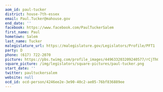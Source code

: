 ```yaml
---
aom_id: paul-tucker
district: house-7th-essex
email: Paul.Tucker@mahouse.gov
end_date: ''
facebook: https://www.facebook.com/PaulTuckerSalem
first_name: Paul
hometown: Salem
last_name: Tucker
malegislature_url: https://malegislature.gov/Legislators/Profile/PFT1
party: D
phone: (617) 722-2070
picture: https://pbs.twimg.com/profile_images/449633203209240577/rCjThOgR_400x400.png
square_picture: /img/legislators/square-pictures/paul-tucker.png
start_date: ''
twitter: paultuckersalem
website: null
ocd_id: ocd-person/4246ee2e-3e90-40c2-ae05-76bf836889ee
---
```

